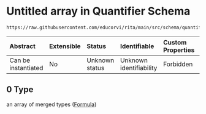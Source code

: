 # Untitled array in Quantifier Schema

```txt
https://raw.githubusercontent.com/educorvi/rita/main/src/schema/quantifier.json#/properties/array/oneOf/0
```



| Abstract            | Extensible | Status         | Identifiable            | Custom Properties | Additional Properties | Access Restrictions | Defined In                                                                   |
| :------------------ | :--------- | :------------- | :---------------------- | :---------------- | :-------------------- | :------------------ | :--------------------------------------------------------------------------- |
| Can be instantiated | No         | Unknown status | Unknown identifiability | Forbidden         | Allowed               | none                | [quantifier.json\*](../../src/schema/quantifier.json "open original schema") |

## 0 Type

an array of merged types ([Formula](formula.md))
